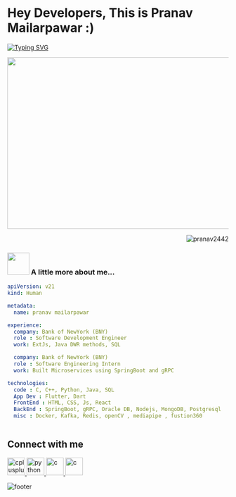 





<div>
   <h1>Hey Developers, This is Pranav Mailarpawar :)</a> </h1>
</div>

[![Typing SVG](https://readme-typing-svg.demolab.com?font=Fira+Code&weight=600&size=29&duration=2500&pause=500&width=550&lines=FULLSTACK+DEVELOPER+BY+DAY;APP+DEVELOPER+BY+NIGHT)](https://git.io/typing-svg)

<img src="https://imgur.com/gqV1wKh.gif" height=390  width=1000>
<p >

<p align="right"> <img src="https://komarev.com/ghpvc/?username=pranav2442&label=Profile%20views&color=0e75b6&style=flat" alt="pranav2442" /> 

</p>

### <img src="https://media.giphy.com/media/VgCDAzcKvsR6OM0uWg/giphy.gif" width="50"> A little more about me...  

```yaml
apiVersion: v21
kind: Human

metadata:
  name: pranav mailarpawar

experience:
  company: Bank of NewYork (BNY)
  role : Software Development Engineer
  work: ExtJs, Java DWR methods, SQL

  company: Bank of NewYork (BNY)
  role : Software Engineering Intern
  work: Built Microservices using SpringBoot and gRPC

technologies:
  code : C, C++, Python, Java, SQL
  App Dev : Flutter, Dart
  FrontEnd : HTML, CSS, Js, React
  BackEnd : SpringBoot, gRPC, Oracle DB, Nodejs, MongoDB, Postgresql
  misc : Docker, Kafka, Redis, openCV , mediapipe , fustion360
   
```



<!-- <img align="right" alt="GIF" src="https://imgur.com/8dAcTUW.gif" width="500" height="320" /> -->

  


<!-- <a href="https://github.com/Pranav2442/github-readme-activity-graph"><img alt="Pranav's Activity Graph" src="https://activity-graph.herokuapp.com/graph?username=Pranav2442&bg_color=0D1117&color=5BCDEC&line=5BCDEC&point=FFFFFF&hide_border=true" /></a>
 -->


<!-- <div align="center">
   
 

![snake gif](https://github.com/Pranav2442/Pranav2442/blob/output/github-contribution-grid-snake.svg)
</div >
 -->


## Connect with me
<div>

<p align="Left"> 
 
  <a href="https://www.linkedin.com/in/pranav-mailarpawar-529ab9203/" target="_blank"> <img src="https://imgur.com/UhekN8J.png" alt="cplusplus" width="40" height="40"/> </a>
   <a href="https://x.com/pranavthedev_" target="_blank"> <img src="https://imgur.com/7ILl180.png" alt="python" width="40" height="40"/> </a>
   <a href="https://www.instagram.com/pranav.dart/" target="_blank"> <img src="https://imgur.com/cDnQv6O.png" alt="c" width="40" height="40"/>
   <a href="https://www.youtube.com/channel/UCjkWSPwXuSkGRZkiYsru_jw" target="_blank"> <img src="https://imgur.com/NeT4LKK.png" alt="c" width="40" height="40"/>
   </a>
  
 
</div>




![footer](https://user-images.githubusercontent.com/10498744/210157572-1fca0242-8af2-46a6-bfa3-666ffd40ebde.svg)




